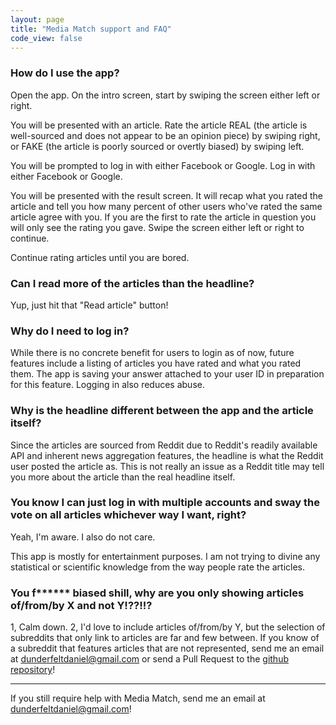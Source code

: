 ```yaml
---
layout: page
title: "Media Match support and FAQ"
code_view: false
---
```


### How do I use the app?

Open the app. On the intro screen, start by swiping the screen either left or right.

You will be presented with an article. Rate the article REAL (the article is well-sourced and does not appear to be an opinion piece) by swiping right, or FAKE (the article is poorly sourced or overtly biased) by swiping left.

You will be prompted to log in with either Facebook or Google. Log in with either Facebook or Google.

You will be presented with the result screen. It will recap what you rated the article and tell you how many percent of other users who've rated the same article agree with you. If you are the first to rate the article in question you will only see the rating you gave. Swipe the screen either left or right to continue.

Continue rating articles until you are bored.

### Can I read more of the articles than the headline?

Yup, just hit that "Read article" button!

### Why do I need to log in?

While there is no concrete benefit for users to login as of now, future features include a listing of articles you have rated and what you rated them. The app is saving your answer attached to your user ID in preparation for this feature. Logging in also reduces abuse.

### Why is the headline different between the app and the article itself?

Since the articles are sourced from Reddit due to Reddit's readily available API and inherent news aggregation features, the headline is what the Reddit user posted the article as. This is not really an issue as a Reddit title may tell you more about the article than the real headline itself.

### You know I can just log in with multiple accounts and sway the vote on all articles whichever way I want, right?

Yeah, I'm aware. I also do not care.

This app is mostly for entertainment purposes. I am not trying to divine any statistical or scientific knowledge from the way people rate the articles.

### You f****** biased shill, why are you only showing articles of/from/by X and not Y!??!!?

1, Calm down. 2, I'd love to include articles of/from/by Y, but the selection of subreddits that only link to articles are far and few between. If you know of a subreddit that features articles that are not represented, send me an email at dunderfeltdaniel@gmail.com or send a Pull Request to the [github repository](https://github.com/danieldunderfelt/media-match)!

---

If you still require help with Media Match, send me an email at dunderfeltdaniel@gmail.com!
